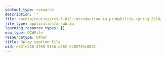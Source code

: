 ```yaml
---
content_type: resource
description: ''
file: /media/courses/res-6-012-introduction-to-probability-spring-2018/e34fe2204760515ba4625c05759c0821_GDJFLfmyb20.vtt
file_type: application/x-subrip
learning_resource_types: []
ocw_type: OCWFile
resourcetype: Other
title: 3play caption file
uid: e34fe220-4760-515b-a462-5c05759c0821
---
```

